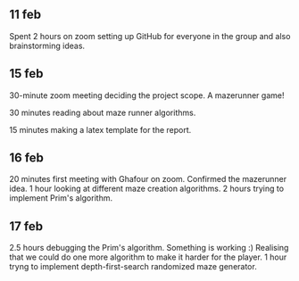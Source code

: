 ## 11 feb
Spent 2 hours on zoom setting up GitHub for everyone in the group and also brainstorming ideas.


## 15 feb
30-minute zoom meeting deciding the project scope. A mazerunner game!

30 minutes reading about maze runner algorithms.

15 minutes making a latex template for the report.


## 16 feb
20 minutes first meeting with Ghafour on zoom. Confirmed the mazerunner idea.
1 hour looking at different maze creation algorithms.
2 hours trying to implement Prim's algorithm.

## 17 feb
2.5 hours debugging the Prim's algorithm. Something is working :) Realising that we could do one more algorithm to make it harder for the player. 
1 hour tryng to implement depth-first-search randomized maze generator.

